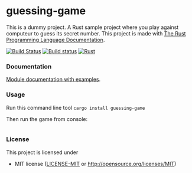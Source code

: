 guessing-game
=====
This is a dummy project.
A Rust sample project where you play against computeur to guess its secret number.
This project is made with [The Rust Programming Language Documentation](https://doc.rust-lang.org/book/ch02-00-guessing-game-tutorial.html).

[![Build Status](https://travis-ci.com/anthony-b2/guessing-game.svg?branch=master)](https://travis-ci.com/anthony-b2/guessing-game)
[![Build status](https://ci.appveyor.com/api/projects/status/github/anthony-b2/guessing-game?svg=true)](https://ci.appveyor.com/project/anthony-b2/guessing-game)
[![Rust](https://img.shields.io/badge/rust-1.28.0%2B-blue.svg?maxAge=3600)](https://github.com/anthony-b2/guessing-game)

### Documentation

[Module documentation with examples](https://docs.rs/guessing-game).

### Usage

Run this command line tool `cargo install guessing-game`

Then run the game from console:

```geussing-game.exe
```

### License

This project is licensed under

 * MIT license ([LICENSE-MIT](LICENSE-MIT) or
   http://opensource.org/licenses/MIT)
